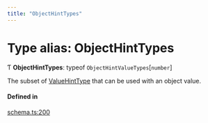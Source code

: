 ```yaml
---
title: "ObjectHintTypes"
---
```

# Type alias: ObjectHintTypes

Ƭ **ObjectHintTypes**: typeof `ObjectHintValueTypes`[`number`]

The subset of [ValueHintType](../enums/ValueHintType.md) that can be used with an object value.

#### Defined in

[schema.ts:200](https://github.com/coda/packs-sdk/blob/main/schema.ts#L200)
